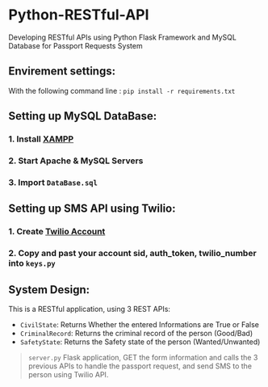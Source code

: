 # Python-RESTful-API
Developing RESTful APIs using Python Flask Framework and MySQL Database for Passport Requests System

## Envirement settings:
With the following command line : ``pip install -r requirements.txt``

## Setting up MySQL DataBase:
### 1. Install [XAMPP](https://www.apachefriends.org/download.html)
### 2. Start Apache & MySQL Servers
### 3. Import ``DataBase.sql``

## Setting up SMS API using Twilio:
### 1. Create [Twilio Account](https://www.twilio.com)
### 2. Copy and past your **account sid**, **auth_token**, **twilio_number** into ``keys.py``

## System Design:
This is a RESTful application, using 3 REST APIs:
- ``CivilState``: Returns Whether the entered Informations are True or False
- ``CriminalRecord``: Returns the criminal record of the person (Good/Bad)
- ``SafetyState``: Returns the Safety state of the person (Wanted/Unwanted)

> ``server.py`` Flask application, GET the form information and calls the 3 previous APIs to handle the passport request, and send SMS to the person using Twilio API.
